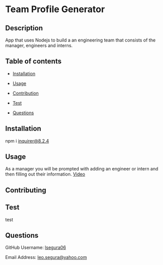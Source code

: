 
# Team Profile Generator

## Description
App that uses Nodejs to build a an engineering team that consists of the manager, engineers and interns.


## Table of contents


- [Installation](#Insallation)

- [Usage](#Usage)

- [Contribution](#Contributing)

- [Test](#Test)

- [Questions](#Questions)


## Installation
npm i inquirer@8.2.4


## Usage
As a manager you will be prompted with adding an engineer or intern and then filling out their information.
[Video](https://drive.google.com/file/d/1_rZO9zW3X-8uZjWLAMAHFustBR50WMVK/view?usp=sharing)

## Contributing



## Test
test


## Questions


GitHub Username: [lsegura06](https://github.com/lsegura06)


Email Address: [leo.segura@yahoo.com](leo.segura@yahoo.com)